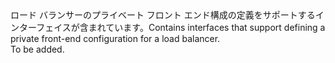 <Namespace Name="Microsoft.Azure.Management.Network.Fluent.LoadBalancerPrivateFrontend.Definition">
  <Docs>
    <summary><span data-ttu-id="15498-101">ロード バランサーのプライベート フロント エンド構成の定義をサポートするインターフェイスが含まれています。</span><span class="sxs-lookup"><span data-stu-id="15498-101">Contains interfaces that support defining a private front-end configuration for a load balancer.</span></span></summary> 
    <remarks>To be added.</remarks>
  </Docs>
</Namespace>
